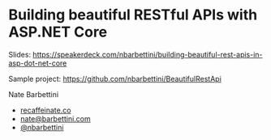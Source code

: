 # Building beautiful RESTful APIs with ASP.NET Core

Slides: https://speakerdeck.com/nbarbettini/building-beautiful-rest-apis-in-asp-dot-net-core

Sample project: https://github.com/nbarbettini/BeautifulRestApi

Nate Barbettini
* [recaffeinate.co](www.recaffeinate.co)
* nate@barbettini.com
* [@nbarbettini](https://twitter.com/nbarbettini)
